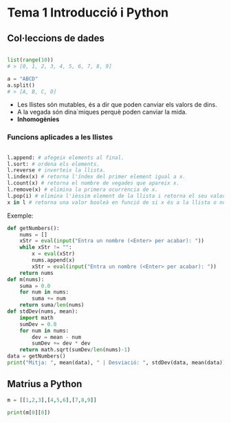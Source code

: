 # Tema 1 Introducció i Python

## Col·leccions de dades

```python

list(range(10))
# > [0, 1, 2, 3, 4, 5, 6, 7, 8, 9]

a = "ABCD"
a.split()
# > [A, B, C, D]
```

- Les llistes són mutables, és a dir que poden canviar els valors de dins.
- A la vegada són dina`miques perquè poden canviar la mida.
- **Inhomogènies** 

### Funcions aplicades a les llistes

```python

l.append: # afegeix elements al final.
l.sort: # ordena els elements.
l.reverse # inverteix la llista.
l.index(x) # retorna l'índex del primer element igual a x.
l.count(x) # retorna el nombre de vegades que apareix x.
l.remove(x) # elimina la primera ocurrència de x.
l.pop(i) # elimina l'ièssim element de la llista i retorna el seu valor.
x in l # retorna una valor booleà en funció de si x és a la llista o no.

```

Exemple:
```python
def getNumbers():
    nums = []
    xStr = eval(input("Entra un nombre (<Enter> per acabar): "))
    while xStr != "":
        x = eval(xStr) 
        nums.append(x)
        xStr = eval(input("Entra un nombre (<Enter> per acabar): "))
    return nums
def m(nums):
    suma = 0.0
    for num in nums:
        suma += num
    return suma/len(nums)
def stdDev(nums, mean):
    import math
    sumDev = 0.0
    for num in nums:
        dev = mean - num
        sumDev += dev * dev
    return math.sqrt(sumDev/len(nums)-1)
data = getNumbers()
print("Mitja: ", mean(data), " | Desviació: ", stdDev(data, mean(data)))

```

## Matrius a Python

```python
m = [[1,2,3],[4,5,6],[7,8,9]]

print(m[0][0])

````